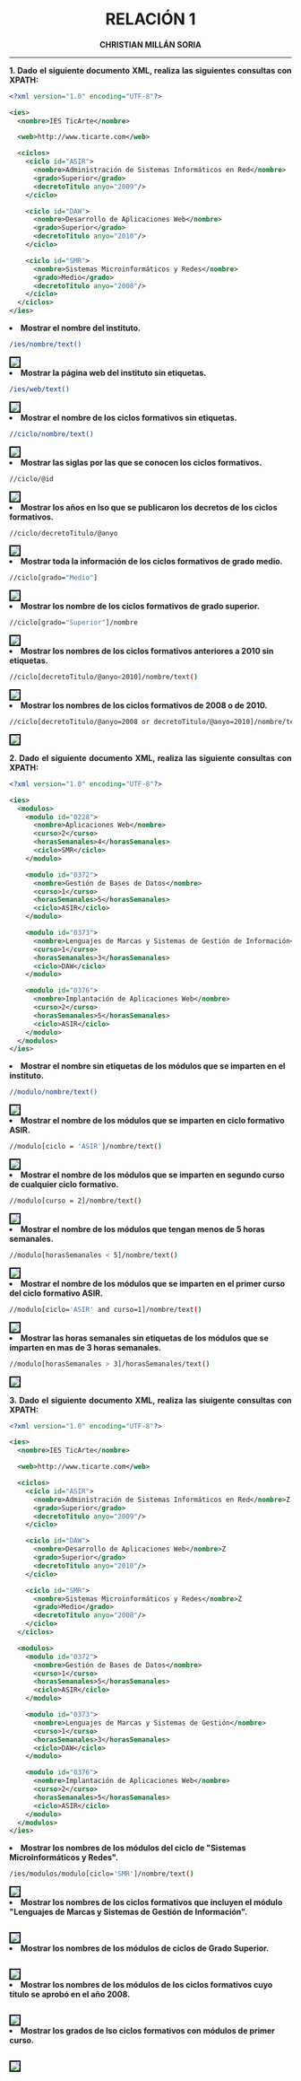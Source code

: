 <style>
  h1, h4{
    text-align: center;
    font-weight: bold;
    border: none;
    margin-bottom: 0px;
  }

  p{
    text-align: justify;
  }

  img{
    border: 2px solid black;
  }

  #ex{
    border: none;
  }
</style>

<h1>RELACIÓN 1</h1>

<h4>CHRISTIAN MILLÁN SORIA</h4>

<hr>

<p><b>1. Dado el siguiente documento XML, realiza las siguientes consultas con XPATH:</b></p>

```xml
<?xml version="1.0" encoding="UTF-8"?>

<ies>
  <nombre>IES TicArte</nombre>

  <web>http://www.ticarte.com</web>

  <ciclos>
    <ciclo id="ASIR">
      <nombre>Administración de Sistemas Informáticos en Red</nombre>
      <grado>Superior</grado>
      <decretoTitulo anyo="2009"/>
    </ciclo>

    <ciclo id="DAW">
      <nombre>Desarrollo de Aplicaciones Web</nombre>
      <grado>Superior</grado>
      <decretoTitulo anyo="2010"/>
    </ciclo>

    <ciclo id="SMR">
      <nombre>Sistemas Microinformáticos y Redes</nombre>
      <grado>Medio</grado>
      <decretoTitulo anyo="2008"/>
    </ciclo>
  </ciclos>
</ies>
```

<li><b>Mostrar el nombre del instituto.</b></li>

```bash
/ies/nombre/text()
```

<img src="img/1.png">

<li><b>Mostrar la página web del instituto sin etiquetas.</b></li>

```bash
/ies/web/text()
```

<img src="img/2.png">

<li><b>Mostrar el nombre de los ciclos formativos sin etiquetas.</b></li>

```bash
//ciclo/nombre/text()
```

<img src="img/3.png">

<li><b>Mostrar las siglas por las que se conocen los ciclos formativos.</b></li>

```bash
//ciclo/@id
```

<img src="img/4.png">

<li><b>Mostrar los años en lso que se publicaron los decretos de los ciclos formativos.</b></li>

```bash
//ciclo/decretoTitulo/@anyo
```

<img src="img/5.png">

<li><b>Mostrar toda la información de los ciclos formativos de grado medio.</b></li>

```bash
//ciclo[grado="Medio"]
```

<img src="img/6.png">

<li><b>Mostrar los nombre de los ciclos formativos de grado superior.</b></li>

```bash
//ciclo[grado="Superior"]/nombre
```

<img src="img/7.png">

<li><b>Mostrar los nombres de los ciclos formativos anteriores a 2010 sin etiquetas.</b></li>

```bash
//ciclo[decretoTitulo/@anyo<2010]/nombre/text()
```

<img src="img/8.png">

<li><b>Mostrar los nombres de los ciclos formativos de 2008 o de 2010.</b></li>

```bash
//ciclo[decretoTitulo/@anyo=2008 or decretoTitulo/@anyo=2010]/nombre/text()
```

<img src="img/9.png">

<p><b>2. Dado el siguiente documento XML, realiza las siguiente consultas con XPATH:</b></p>

```xml
<?xml version="1.0" encoding="UTF-8"?>

<ies>
  <modulos>
    <modulo id="0228">
      <nombre>Aplicaciones Web</nombre>
      <curso>2</curso>
      <horasSemanales>4</horasSemanales>
      <ciclo>SMR</ciclo>
    </modulo>

    <modulo id="0372">
      <nombre>Gestión de Bases de Datos</nombre>
      <curso>1</curso>
      <horasSemanales>5</horasSemanales>
      <ciclo>ASIR</ciclo>
    </modulo>

    <modulo id="0373">
      <nombre>Lenguajes de Marcas y Sistemas de Gestión de Información</nombre>
      <curso>1</curso>
      <horasSemanales>3</horasSemanales>
      <ciclo>DAW</ciclo>
    </modulo>

    <modulo id="0376">
      <nombre>Implantación de Aplicaciones Web</nombre>
      <curso>2</curso>
      <horasSemanales>5</horasSemanales>
      <ciclo>ASIR</ciclo>
    </modulo>
  </modulos>
</ies>
```

<li><b>Mostrar el nombre sin etiquetas de los módulos que se imparten en el instituto.</b></li>

```bash
//modulo/nombre/text()
```

<img src="img/10.png">

<li><b>Mostrar el nombre de los módulos que se imparten en ciclo formativo ASIR.</b></li>

```bash
//modulo[ciclo = 'ASIR']/nombre/text()
```

<img src="img/11.png">

<li><b>Mostrar el nombre de los módulos que se imparten en segundo curso de cualquier ciclo formativo.</b></li>

```bash
//modulo[curso = 2]/nombre/text()
```

<img src="img/12.png">

<li><b>Mostrar el nombre de los módulos que tengan menos de 5 horas semanales.</b></li>

```bash
//modulo[horasSemanales < 5]/nombre/text()
```

<img src="img/13.png">

<li><b>Mostrar el nombre de los módulos que se imparten en el primer curso del ciclo formativo ASIR.</b></li>

```bash
//modulo[ciclo='ASIR' and curso=1]/nombre/text()
```

<img src="img/14.png">

<li><b>Mostrar las horas semanales sin etiquetas de los módulos que se imparten en mas de 3 horas semanales.</b></li>

```bash
//modulo[horasSemanales > 3]/horasSemanales/text()
```

<img src="img/15.png">

<p><b>3. Dado el siguiente documento XML, realiza las siuigente consultas con XPATH:</b></p>

```xml
<?xml version="1.0" encoding="UTF-8"?>

<ies>
  <nombre>IES TicArte</nombre>

  <web>http://www.ticarte.com</web>

  <ciclos>
    <ciclo id="ASIR">
      <nombre>Administración de Sistemas Informáticos en Red</nombre>Z
      <grado>Superior</grado>
      <decretoTitulo anyo="2009"/>
    </ciclo>

    <ciclo id="DAW">
      <nombre>Desarrollo de Aplicaciones Web</nombre>Z
      <grado>Superior</grado>
      <decretoTitulo anyo="2010"/>
    </ciclo>

    <ciclo id="SMR">
      <nombre>Sistemas Microinformáticos y Redes</nombre>Z
      <grado>Medio</grado>
      <decretoTitulo anyo="2008"/>
    </ciclo>
  </ciclos>

  <modulos>
    <modulo id="0372">
      <nombre>Gestión de Bases de Datos</nombre>
      <curso>1</curso>
      <horasSemanales>5</horasSemanales>
      <ciclo>ASIR</ciclo>
    </modulo>

    <modulo id="0373">
      <nombre>Lenguajes de Marcas y Sistemas de Gestión</nombre>
      <curso>1</curso>
      <horasSemanales>3</horasSemanales>
      <ciclo>DAW</ciclo>
    </modulo>

    <modulo id="0376">
      <nombre>Implantación de Aplicaciones Web</nombre>
      <curso>2</curso>
      <horasSemanales>5</horasSemanales>
      <ciclo>ASIR</ciclo>
    </modulo>
  </modulos>
</ies>
```

<li><b>Mostrar los nombres de los módulos del ciclo de "Sistemas Microinformáticos y Redes".</b></li>

```bash
/ies/modulos/modulo[ciclo='SMR']/nombre/text()
```

<img src="img/16.png">

<li><b>Mostrar los nombres de los ciclos formativos que incluyen el módulo "Lenguajes de Marcas y Sistemas de Gestión de Información".</b></li>

```bash

```

<img src="img/17.png">

<li><b>Mostrar los nombres de los módulos de ciclos de Grado Superior.</b></li>

```bash

```

<img src="img/18.png">

<li><b>Mostrar los nombres de los módulos de los ciclos formativos cuyo título se aprobó en el año 2008.</b></li>

```bash

```

<img src="img/19.png">

<li><b>Mostrar los grados de lso ciclos formativos con módulos de primer curso.</b></li>

```bash

```

<img src="img/20.png">